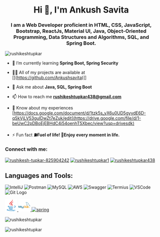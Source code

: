 <h1 align="center">Hi 👋, I'm Ankush Savita</h1>
<h3 align="center">I am a Web Developer proficient in HTML, CSS, JavaScript, Bootstrap, ReactJs, Material UI, Java, Object-Oriented Programming, Data Structures and Algorithms, SQL, and Spring Boot.</h3>

<p align="left"> <img src="https://komarev.com/ghpvc/?username=rushikeshtupkar&label=Profile%20views&color=0e75b6&style=flat" alt="rushikeshtupkar" /> </p>

- 🌱 I’m currently learning **Spring Boot, Spring Security**

- 👨‍💻 All of my projects are available at [[(https://github.com/Ankushsavita)]]

- 💬 Ask me about **Java, SQL, Spring Boot**

- 📫 How to reach me **rushikeshtupkar438@gmail.com**

- 📄 Know about my experiences [https://docs.google.com/document/d/1tzk5s_yX6u0UD5gyydE6D-qSkVjLV53guIDwZt7eZuk/edit](https://drive.google.com/file/d/1-beUwC2pDBoEjEBHdC4i54oenhT5Xbec/view?usp=drivesdk)

- ⚡ Fun fact **⛽Fuel of life! 🕺Enjoy every moment in life.**

<h3 align="left">Connect with me:</h3>
<p align="left">
<a href="https://linkedin.com/in/rushikesh-tupkar-825904242" target="blank"><img align="center" src="https://raw.githubusercontent.com/rahuldkjain/github-profile-readme-generator/master/src/images/icons/Social/linked-in-alt.svg" alt="rushikesh-tupkar-825904242" height="30" width="40" /></a>
<a href="https://www.hackerrank.com/rushikeshtupkar1" target="blank"><img align="center" src="https://raw.githubusercontent.com/rahuldkjain/github-profile-readme-generator/master/src/images/icons/Social/hackerrank.svg" alt="rushikeshtupkar1" height="30" width="40" /></a>
<a href="https://www.leetcode.com/rushikeshtupkar438" target="blank"><img align="center" src="https://raw.githubusercontent.com/rahuldkjain/github-profile-readme-generator/master/src/images/icons/Social/leet-code.svg" alt="rushikeshtupkar438" height="30" width="40" /></a>
</p>




<h2 align="centre">Languages and Tools:</h2>
<p> 
  <img alt="IntelliJ" height="80" src="https://upload.wikimedia.org/wikipedia/commons/thumb/9/9c/IntelliJ_IDEA_Icon.svg/1200px-IntelliJ_IDEA_Icon.svg.png">
 <img alt="Postman" height="80" src="https://yt3.googleusercontent.com/X-rhKMndFm9hT9wIaJns1StBfGbFdLTkAROwm4UZ3n9ucrBky5CFIeeZhSszFXBgQjItzCD0SA=s900-c-k-c0x00ffffff-no-rj">
  <img alt="MySQL" height="80" src="https://static.techspot.com/images2/downloads/topdownload/2020/01/2020-01-28-ts3_thumbs-c3e.png">
  <img alt="AWS" height="80"width="130" src="https://encrypted-tbn0.gstatic.com/images?q=tbn:ANd9GcTzHh7PNuA9yT-5EmSjEgAgWIS75qns2X5RgQ&usqp=CAU">
  <img alt="Swagger" height="80" src="https://static1.smartbear.co/swagger/media/blog/swagger-editor-blog_575x300.png?ext=.png">
<img alt="Termius" height="80" src="https://encrypted-tbn0.gstatic.com/images?q=tbn:ANd9GcTXnsBo5j-tjCktTgM00WclTU4z0o1dNU2V1Pho-vQHl2WnL3iKZuOL40bmM2ZaM4MmE44&usqp=CAU">
  <img alt="VSCode" height="80" src="https://blog.cloudanalogy.com/wp-content/uploads/2020/03/vsc-01.jpg">
  <img alt="Git Logo" height="80" width="120" src="https://encrypted-tbn0.gstatic.com/images?q=tbn:ANd9GcRrNey0NJUuet7oxT37OiO795Ldq9G_wpGEaw&usqp=CAU">
  <p align="left"> <a href="https://www.java.com" target="_blank" rel="noreferrer"> <img src="https://raw.githubusercontent.com/devicons/devicon/master/icons/java/java-original.svg" alt="java" width="40" height="40"/> </a> <a href="https://www.mysql.com/" target="_blank" rel="noreferrer"> <img src="https://raw.githubusercontent.com/devicons/devicon/master/icons/mysql/mysql-original-wordmark.svg" alt="mysql" width="40" height="40"/> </a> <a href="https://spring.io/" target="_blank" rel="noreferrer"> <img src="https://www.vectorlogo.zone/logos/springio/springio-icon.svg" alt="spring" width="40" height="40"/> </a>






<p><img align="center" src="https://github-readme-stats.vercel.app/api/top-langs?username=rushikeshtupkar&show_icons=true&locale=en&layout=compact" alt="rushikeshtupkar" /></p>

<p><img align="center" src="https://github-readme-streak-stats.herokuapp.com/?user=rushikeshtupkar&" alt="rushikeshtupkar" /></p>
